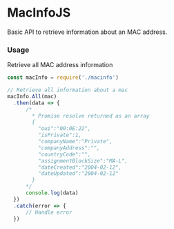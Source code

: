 # MacInfoJS
Basic API to retrieve information about an MAC address.


### Usage
Retrieve all MAC address information

```js
const macInfo = require('./macinfo')

// Retrieve all information about a mac
macInfo.All(mac)
  .then(data => {
      /*
        * Promise resolve returned as an array
        {
          "oui":"00:0E:22",
          "isPrivate":1,
          "companyName":"Private",
          "companyAddress":"",
          "countryCode":"",
          "assignmentBlockSize":"MA-L",
          "dateCreated":"2004-02-12",
          "dateUpdated":"2004-02-12"
        }
      */
      console.log(data)
  })
  .catch(error => {
      // Handle error
  })
```
